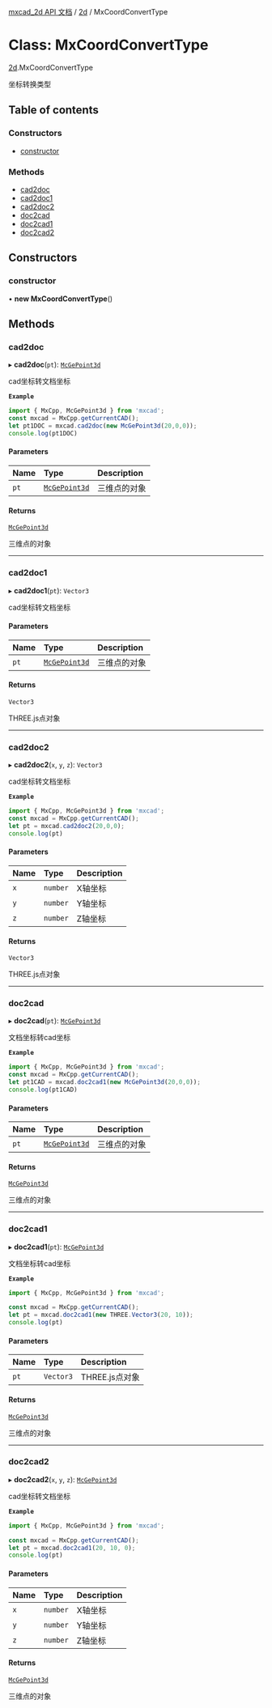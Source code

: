 [mxcad_2d API 文档](../README.md) / [2d](../modules/2d.md) / MxCoordConvertType

# Class: MxCoordConvertType

[2d](../modules/2d.md).MxCoordConvertType

坐标转换类型

## Table of contents

### Constructors

- [constructor](2d.MxCoordConvertType.md#constructor)

### Methods

- [cad2doc](2d.MxCoordConvertType.md#cad2doc)
- [cad2doc1](2d.MxCoordConvertType.md#cad2doc1)
- [cad2doc2](2d.MxCoordConvertType.md#cad2doc2)
- [doc2cad](2d.MxCoordConvertType.md#doc2cad)
- [doc2cad1](2d.MxCoordConvertType.md#doc2cad1)
- [doc2cad2](2d.MxCoordConvertType.md#doc2cad2)

## Constructors

### constructor

• **new MxCoordConvertType**()

## Methods

### cad2doc

▸ **cad2doc**(`pt`): [`McGePoint3d`](2d.McGePoint3d.md)

cad坐标转文档坐标

**`Example`**

```ts
import { MxCpp, McGePoint3d } from 'mxcad';
const mxcad = MxCpp.getCurrentCAD();
let pt1DOC = mxcad.cad2doc(new McGePoint3d(20,0,0));
console.log(pt1DOC)
```

#### Parameters

| Name | Type | Description |
| :------ | :------ | :------ |
| `pt` | [`McGePoint3d`](2d.McGePoint3d.md) | 三维点的对象 |

#### Returns

[`McGePoint3d`](2d.McGePoint3d.md)

三维点的对象

___

### cad2doc1

▸ **cad2doc1**(`pt`): `Vector3`

cad坐标转文档坐标

#### Parameters

| Name | Type | Description |
| :------ | :------ | :------ |
| `pt` | [`McGePoint3d`](2d.McGePoint3d.md) | 三维点的对象 |

#### Returns

`Vector3`

THREE.js点对象

___

### cad2doc2

▸ **cad2doc2**(`x`, `y`, `z`): `Vector3`

cad坐标转文档坐标

**`Example`**

```ts
import { MxCpp, McGePoint3d } from 'mxcad';
const mxcad = MxCpp.getCurrentCAD();
let pt = mxcad.cad2doc2(20,0,0);
console.log(pt)
```

#### Parameters

| Name | Type | Description |
| :------ | :------ | :------ |
| `x` | `number` | X轴坐标 |
| `y` | `number` | Y轴坐标 |
| `z` | `number` | Z轴坐标 |

#### Returns

`Vector3`

THREE.js点对象

___

### doc2cad

▸ **doc2cad**(`pt`): [`McGePoint3d`](2d.McGePoint3d.md)

文档坐标转cad坐标

**`Example`**

```ts
import { MxCpp, McGePoint3d } from 'mxcad';
const mxcad = MxCpp.getCurrentCAD();
let pt1CAD = mxcad.doc2cad1(new McGePoint3d(20,0,0));
console.log(pt1CAD)
```

#### Parameters

| Name | Type | Description |
| :------ | :------ | :------ |
| `pt` | [`McGePoint3d`](2d.McGePoint3d.md) | 三维点的对象 |

#### Returns

[`McGePoint3d`](2d.McGePoint3d.md)

三维点的对象

___

### doc2cad1

▸ **doc2cad1**(`pt`): [`McGePoint3d`](2d.McGePoint3d.md)

文档坐标转cad坐标

**`Example`**

```ts
import { MxCpp, McGePoint3d } from 'mxcad';

const mxcad = MxCpp.getCurrentCAD();
let pt = mxcad.doc2cad1(new THREE.Vector3(20, 10));
console.log(pt)
```

#### Parameters

| Name | Type | Description |
| :------ | :------ | :------ |
| `pt` | `Vector3` | THREE.js点对象 |

#### Returns

[`McGePoint3d`](2d.McGePoint3d.md)

三维点的对象

___

### doc2cad2

▸ **doc2cad2**(`x`, `y`, `z`): [`McGePoint3d`](2d.McGePoint3d.md)

cad坐标转文档坐标

**`Example`**

```ts
import { MxCpp, McGePoint3d } from 'mxcad';

const mxcad = MxCpp.getCurrentCAD();
let pt = mxcad.doc2cad1(20, 10, 0);
console.log(pt)
```

#### Parameters

| Name | Type | Description |
| :------ | :------ | :------ |
| `x` | `number` | X轴坐标 |
| `y` | `number` | Y轴坐标 |
| `z` | `number` | Z轴坐标 |

#### Returns

[`McGePoint3d`](2d.McGePoint3d.md)

三维点的对象
